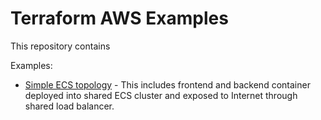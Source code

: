 
Terraform AWS Examples
======================

This repository contains 

Examples:

* [Simple ECS topology](ecs/simple-topology/README.md) - This includes frontend and backend container deployed into shared ECS cluster and exposed to Internet through 
shared load balancer.    